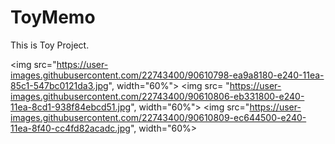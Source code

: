 # ToyMemo
This is Toy Project.

<img src="https://user-images.githubusercontent.com/22743400/90610798-ea9a8180-e240-11ea-85c1-547bc0121da3.jpg", width="60%">
<img src= "https://user-images.githubusercontent.com/22743400/90610806-eb331800-e240-11ea-8cd1-938f84ebcd51.jpg", width="60%">
<img src="https://user-images.githubusercontent.com/22743400/90610809-ec644500-e240-11ea-8f40-cc4fd82acadc.jpg", width="60%>
